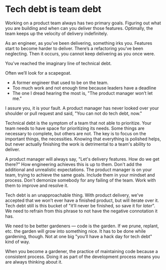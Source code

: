 # Tech debt is team debt

Working on a product team always has two primary goals. Figuring out what you
are building and when can you deliver those features. Optimally, the team keeps
up the velocity of delivery indefinitely.

As an engineer, as you've been delivering, something irks you. Features start to
become harder to deliver. There’s a refactoring you’ve been neglecting. Then it
occurs, you cannot keep delivering as you once were.

You’ve reached the imaginary line of technical debt.

Often we’ll look for a scapegoat.

- A former engineer that used to be on the team.
- Too much work and not enough time because leaders have a deadline
- The one I dread hearing the most is, "The product manager won’t let me."

I assure you, it is your fault. A product manager has never looked over your
shoulder or pull request and said, "You can not do tech debt, now."

Technical debt is the symptom of a team that not able to prioritize. Your team
needs to have space for prioritizing its needs. Some things are necessary to
complete, but others are not. The key is to focus on the important things, the
necessities. Knowing that everything is polished helps, but never actually
finishing the work is detrimental to a team's ability to deliver.

A product manager will always say, "Let's delivery features. How do we get
there?" How engineering achieves this is up to them. Don't add the additional
and unrealistic expectations. The product manager is on your team, trying to
achieve the same goals. Include them in your mindset and process. Don't demonize
somebody for any failing of the team. Work with them to improve and resolve it.

Tech debt is an unapproachable thing. With product delivery, we've accepted that
we won’t ever have a finished product, but will iterate over it. Tech debt still
is this bucket of "it’ll never be finished, so save it for _later_". We need to
refrain from this phrase to not have the negative connotation it has.

We need to be better gardeners — code is the garden. If we prune, replant, etc.
the garden will grow into something nice. It has to be done while gardening,
though. Not at one big "you’ll have a hack day for tech debt" kind of way.

When you become a gardener, the practice of maintaining code because a
consistent process. Doing it as part of the development process means you are
always thinking about it.
